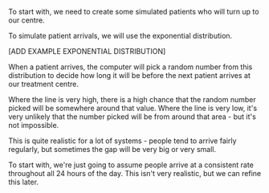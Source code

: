 To start with, we need to create some simulated patients who will turn up to our centre. 

To simulate patient arrivals, we will use the exponential distribution. 

[ADD EXAMPLE EXPONENTIAL DISTRIBUTION]

When a patient arrives, the computer will pick a random number from this distribution to decide how long it will be before the next patient arrives at our treatment centre. 

Where the line is very high, there is a high chance that the random number picked will be somewhere around that value. 
Where the line is very low, it's very unlikely that the number picked will be from around that area - but it's not impossible. 

This is quite realistic for a lot of systems - people tend to arrive fairly regularly, but sometimes the gap will be very big or very small. 

To start with, we're just going to assume people arrive at a consistent rate throughout all 24 hours of the day. This isn't very realistic, but we can refine this later. 

